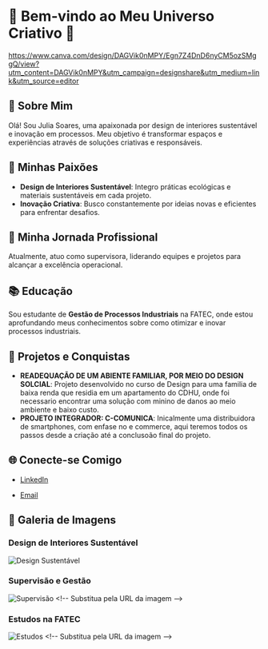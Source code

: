 # 🌟 Bem-vindo ao Meu Universo Criativo 🌟

https://www.canva.com/design/DAGVik0nMPY/Egn7Z4DnD6nyCM5ozSMggQ/view?utm_content=DAGVik0nMPY&utm_campaign=designshare&utm_medium=link&utm_source=editor

## 👋 Sobre Mim
Olá! Sou Julia Soares, uma apaixonada por design de interiores sustentável e inovação em processos. Meu objetivo é transformar espaços e experiências através de soluções criativas e responsáveis.

## 🎨 Minhas Paixões
- **Design de Interiores Sustentável**: Integro práticas ecológicas e materiais sustentáveis em cada projeto.
- **Inovação Criativa**: Busco constantemente por ideias novas e eficientes para enfrentar desafios.

## 💼 Minha Jornada Profissional
Atualmente, atuo como supervisora, liderando equipes e projetos para alcançar a excelência operacional.

## 📚 Educação
Sou estudante de **Gestão de Processos Industriais** na FATEC, onde estou aprofundando meus conhecimentos sobre como otimizar e inovar processos industriais.

## 🚀 Projetos e Conquistas
- **READEQUAÇÃO DE UM ABIENTE FAMILIAR, POR MEIO DO DESIGN SOLCIAL**: Projeto desenvolvido no curso de Design para uma familia de baixa renda que residia em um apartamento do CDHU, onde foi necessario encontrar uma solução com minino de danos ao meio ambiente e baixo custo.
- **PROJETO INTEGRADOR: C-COMUNICA**: Inicalmente uma distribuidora de smartphones, com enfase no e commerce, aqui teremos todos os passos desde a criação até a conclusoão final do projeto.

## 🌐 Conecte-se Comigo
- [LinkedIn](#) <!-- (https://www.linkedin.com/in/julia-soares-7b52b3ab?utm_source=share&utm_campaign=share_via&utm_content=profile&utm_medium=ios_app) -->

- [Email](#) <!-- julia.soares_adm@hotmail.com -->

## 📸 Galeria de Imagens

### Design de Interiores Sustentável
![Design Sustentável](https://www.ugreen.com.br/wp-content/uploads/2018/06/interiores-sustentaveis.png) <!-- Substitua pela URL da imagem -->

### Supervisão e Gestão
![Supervisão]([https://via.placeholder.com/400x300.png?text=Imagem+de+Supervis%C3%A3o](https://www.canva.com/design/DAGVi3wKyyo/Uee9wQxZJ7LLCSYtj2YYJQ/view?utm_content=DAGVi3wKyyo&utm_campaign=designshare&utm_medium=link&utm_source=editor)) <!-- Substitua pela URL da imagem -->

### Estudos na FATEC
![Estudos]([https://via.placeholder.com/400x300.png?text=Imagem+de+Estudos](https://gpi.fatecjahu.edu.br/wp-content/uploads/2023/01/LogoGPI-removebg-preview.png)) <!-- Substitua pela URL da imagem -->
